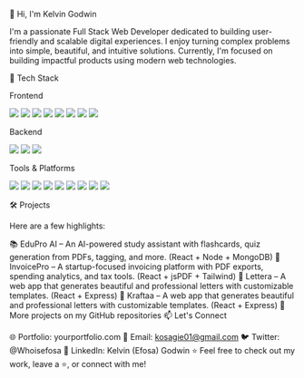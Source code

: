 👋 Hi, I'm Kelvin Godwin

I'm a passionate Full Stack Web Developer dedicated to building user-friendly and scalable digital experiences.
I enjoy turning complex problems into simple, beautiful, and intuitive solutions.
Currently, I'm focused on building impactful products using modern web technologies.

🚀 Tech Stack

Frontend
<p> <img src="https://img.shields.io/badge/React-20232A?style=for-the-badge&logo=react&logoColor=61DAFB" /> <img src="https://img.shields.io/badge/React_Native-20232A?style=for-the-badge&logo=react&logoColor=61DAFB" /> <img src="https://img.shields.io/badge/Tailwind_CSS-38B2AC?style=for-the-badge&logo=tailwind-css&logoColor=white" /> <img src="https://img.shields.io/badge/Bootstrap-563D7C?style=for-the-badge&logo=bootstrap&logoColor=white" /> <img src="https://img.shields.io/badge/HTML5-E34F26?style=for-the-badge&logo=html5&logoColor=white" /> <img src="https://img.shields.io/badge/CSS3-1572B6?style=for-the-badge&logo=css3&logoColor=white" /> <img src="https://img.shields.io/badge/JavaScript-ES6+-F7DF1E?style=for-the-badge&logo=javascript&logoColor=black" /> <img src="https://img.shields.io/badge/TypeScript-3178C6?style=for-the-badge&logo=typescript&logoColor=white" /> </p>
Backend
<p> <img src="https://img.shields.io/badge/Node.js-339933?style=for-the-badge&logo=nodedotjs&logoColor=white" /> <img src="https://img.shields.io/badge/Express.js-404D59?style=for-the-badge&logo=express&logoColor=white" /> <img src="https://img.shields.io/badge/MongoDB-4EA94B?style=for-the-badge&logo=mongodb&logoColor=white" /> </p>
Tools & Platforms
<p> <img src="https://img.shields.io/badge/Git-F05032?style=for-the-badge&logo=git&logoColor=white" /> <img src="https://img.shields.io/badge/GitHub-181717?style=for-the-badge&logo=github&logoColor=white" /> <img src="https://img.shields.io/badge/npm-CB3837?style=for-the-badge&logo=npm&logoColor=white" /> <img src="https://img.shields.io/badge/Yarn-2C8EBB?style=for-the-badge&logo=yarn&logoColor=white" /> <img src="https://img.shields.io/badge/VS_Code-007ACC?style=for-the-badge&logo=visual-studio-code&logoColor=white" /> <img src="https://img.shields.io/badge/Postman-FF6C37?style=for-the-badge&logo=postman&logoColor=white" /> <img src="https://img.shields.io/badge/REST_APIs-005571?style=for-the-badge" /> <img src="https://img.shields.io/badge/Vite-646CFF?style=for-the-badge&logo=vite&logoColor=white" /> <img src="https://img.shields.io/badge/Chrome_DevTools-4285F4?style=for-the-badge&logo=google-chrome&logoColor=white" /> </p>
🛠️ Projects

Here are a few highlights:

📚 EduPro AI – An AI-powered study assistant with flashcards, quiz generation from PDFs, tagging, and more. (React + Node + MongoDB)
📄 InvoicePro – A startup-focused invoicing platform with PDF exports, spending analytics, and tax tools. (React + jsPDF + Tailwind)
📝 Lettera – A web app that generates beautiful and professional letters with customizable templates. (React + Express)
📝 Kraftaa – A web app that generates beautiful and professional letters with customizable templates. (React + Express)
🚀 More projects on my GitHub repositories
📫 Let's Connect

🌐 Portfolio: yourportfolio.com
📧 Email: kosagie01@gmail.com
🐦 Twitter: @Whoisefosa
💼 LinkedIn: Kelvin (Efosa) Godwin
⭐️ Feel free to check out my work, leave a ⭐️, or connect with me!

